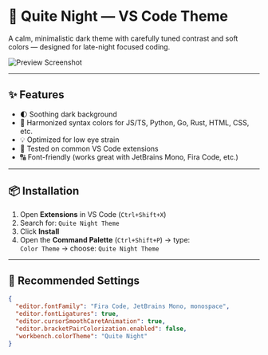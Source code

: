 # 🌙 Quite Night — VS Code Theme

A calm, minimalistic dark theme with carefully tuned contrast and soft colors — designed for late-night focused coding.

![Preview Screenshot](https://raw.githubusercontent.com/cdxy1/quite-night-theme/refs/heads/main/screenshots/quite_night_py.png)

---

## ✨ Features

- 🌓 Soothing dark background
- 🎨 Harmonized syntax colors for JS/TS, Python, Go, Rust, HTML, CSS, etc.
- 💡 Optimized for low eye strain
- 🧪 Tested on common VS Code extensions
- 🔠 Font-friendly (works great with JetBrains Mono, Fira Code, etc.)

---

## 📦 Installation

1. Open **Extensions** in VS Code (`Ctrl+Shift+X`)
2. Search for: `Quite Night Theme`
3. Click **Install**
4. Open the **Command Palette** (`Ctrl+Shift+P`) → type:  
   `Color Theme` → choose: `Quite Night Theme`

---

## 🧪 Recommended Settings

```json
{
  "editor.fontFamily": "Fira Code, JetBrains Mono, monospace",
  "editor.fontLigatures": true,
  "editor.cursorSmoothCaretAnimation": true,
  "editor.bracketPairColorization.enabled": false,
  "workbench.colorTheme": "Quite Night"
}

